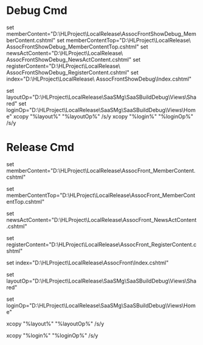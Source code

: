 # Debug Cmd

set  memberContent="D:\HLProject\LocalRelease\AssocFrontShowDebug\_MemberContent.cshtml"
set  memberContentTop="D:\HLProject\LocalRelease\ AssocFrontShowDebug\_MemberContentTop.cshtml"
set  newsActContent="D:\HLProject\LocalRelease\ AssocFrontShowDebug\_NewsActContent.cshtml"
set  registerContent="D:\HLProject\LocalRelease\ AssocFrontShowDebug\_RegisterContent.cshtml"
set index="D:\HLProject\LocalRelease\ AssocFrontShowDebug\Index.cshtml"

set layoutOp="D:\HLProject\LocalRelease\SaaSMg\SaaSBuildDebug\Views\Shared\"
set loginOp="D:\HLProject\LocalRelease\SaaSMg\SaaSBuildDebug\Views\Home\"
xcopy "%layout%" "%layoutOp%" \/s\/y
xcopy "%login%" "%loginOp%" \/s\/y

# Release Cmd

set memberContent="D:\HLProject\LocalRelease\AssocFront\_MemberContent.cshtml"

set memberContentTop="D:\HLProject\LocalRelease\AssocFront\_MemberContentTop.cshtml"

set newsActContent="D:\HLProject\LocalRelease\AssocFront\_NewsActContent.cshtml"

set registerContent="D:\HLProject\LocalRelease\AssocFront\_RegisterContent.cshtml"

set index="D:\HLProject\LocalRelease\AssocFront\Index.cshtml"

set layoutOp="D:\HLProject\LocalRelease\SaaSMg\SaaSBuildDebug\Views\Shared\"

set loginOp="D:\HLProject\LocalRelease\SaaSMg\SaaSBuildDebug\Views\Home\"

xcopy "%layout%" "%layoutOp%" \/s\/y

xcopy "%login%" "%loginOp%" \/s\/y

